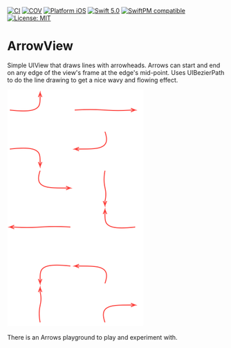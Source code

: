 [![CI](https://github.com/bradhowes/ArrowView/workflows/CI/badge.svg)](https://github.com/bradhowes/ArrowView)
[![COV](https://img.shields.io/endpoint?url=https://gist.githubusercontent.com/bradhowes/f924b101caff1acdcf6ab45dfaa299eb/raw/ArrowView-coverage.json)](https://github.com/bradhowes/ArrowView/blob/main/.github/workflows/CI.yml)
[![Platform iOS](https://img.shields.io/badge/platform-iOS-blue.svg?style=flat)](https://apple.com)
[![Swift 5.0](https://img.shields.io/badge/Swift-5.0-orange.svg?style=flat)](https://swift.org)
[![SwiftPM compatible](https://img.shields.io/badge/SwiftPM-compatible-brightgreen.svg)](https://swift.org/package-manager/)
[![License: MIT](https://img.shields.io/badge/License-MIT-A31F34.svg)](https://opensource.org/licenses/MIT)

# ArrowView

Simple UIView that draws lines with arrowheads. Arrows can start and end on any edge of the view's frame at the edge's mid-point. Uses UIBezierPath to do the line drawing to get a nice wavy and flowing
effect.

![](Examples.png)

There is an Arrows playground to play and experiment with.
